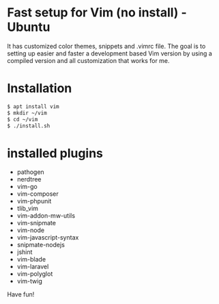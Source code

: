 # Fast setup for Vim (no install) - Ubuntu
It has customized color themes, snippets and .vimrc file. The goal is to setting up easier and faster a development based Vim version by using a compiled version and all customization that works for me.

# Installation

```sh
$ apt install vim
$ mkdir ~/vim 
$ cd ~/vim
$ ./install.sh
```

# installed plugins
- pathogen
- nerdtree
- vim-go
- vim-composer
- vim-phpunit
- tlib_vim
- vim-addon-mw-utils
- vim-snipmate
- vim-node
- vim-javascript-syntax
- snipmate-nodejs
- jshint
- vim-blade
- vim-laravel
- vim-polyglot
- vim-twig

Have fun!
